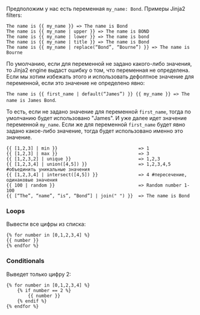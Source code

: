 Предположим у нас есть переменная `my_name: Bond`. Примеры Jinja2 filters:

```
The name is {{ my_name }} => The name is Bond
The name is {{ my_name | upper }} => The name is BOND
The name is {{ my_name | lower }} => The name is bond
The name is {{ my_name | title }} => The name is Bond
The name is {{ my_name | replace(“Bond”, “Bourne”) }} => The name is Bourne
```

По умолчанию, если для переменной не задано какого-либо значения, то Jinja2 engine выдаст ошибку о том, что переменная не определена. Если мы хотим избежать этого и использовать дефолтное значение для переменной, если это значение не определено явно:

`The name is {{ first_name | default(“James”) }} {{ my_name }} => The name is James Bond`.

То есть, если не задано значение для переменной `first_name`, тогда по умолчанию будет использовано "James". И уже далее идет значение переменной `my_name`. Если же для переменной `first_name` будет явно задано какое-либо значение, тогда будет использовано именно это значение.

```
{{ [1,2,3] | min }}                              => 1
{{ [1,2,3] | max }}                              => 3
{{ [1,2,3,2] | unique }}                         => 1,2,3
{{ [1,2,3,4] | union([4,5]) }}                   => 1,2,3,4,5 #объединить уникальные значения
{{ [1,2,3,4] | intersect([4,5]) }}               => 4 #пересечение, одинаковые значения
{{ 100 | random }}                               => Random number 1-100
{{ [“The”, “name”, “is”, “Bond”] | join(" ") }}  => The name is Bond
```

### Loops

Вывести все цифры из списка:

```
{% for number in [0,1,2,3,4] %}
{{ number }}
{% endfor %}
```

### Conditionals

Выведет только цифру 2:

```
{% for number in [0,1,2,3,4] %}
    {% if number == 2 %}
        {{ number }}
    {% endif %}
{% endfor %}
```
